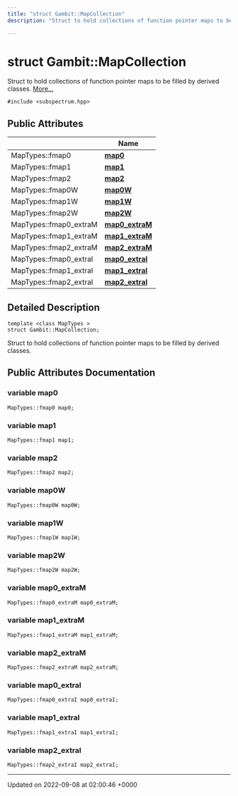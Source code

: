 ```yaml
---
title: "struct Gambit::MapCollection"
description: "Struct to hold collections of function pointer maps to be filled by derived classes. "

---
```


# struct Gambit::MapCollection



Struct to hold collections of function pointer maps to be filled by derived classes.  [More...](#detailed-description)


`#include <subspectrum.hpp>`

## Public Attributes

|                | Name           |
| -------------- | -------------- |
| MapTypes::fmap0 | **[map0](/documentation/code/classes/structgambit_1_1mapcollection/#variable-gambitmapcollection-map0)**  |
| MapTypes::fmap1 | **[map1](/documentation/code/classes/structgambit_1_1mapcollection/#variable-gambitmapcollection-map1)**  |
| MapTypes::fmap2 | **[map2](/documentation/code/classes/structgambit_1_1mapcollection/#variable-gambitmapcollection-map2)**  |
| MapTypes::fmap0W | **[map0W](/documentation/code/classes/structgambit_1_1mapcollection/#variable-gambitmapcollection-map0w)**  |
| MapTypes::fmap1W | **[map1W](/documentation/code/classes/structgambit_1_1mapcollection/#variable-gambitmapcollection-map1w)**  |
| MapTypes::fmap2W | **[map2W](/documentation/code/classes/structgambit_1_1mapcollection/#variable-gambitmapcollection-map2w)**  |
| MapTypes::fmap0_extraM | **[map0_extraM](/documentation/code/classes/structgambit_1_1mapcollection/#variable-gambitmapcollection-map0-extram)**  |
| MapTypes::fmap1_extraM | **[map1_extraM](/documentation/code/classes/structgambit_1_1mapcollection/#variable-gambitmapcollection-map1-extram)**  |
| MapTypes::fmap2_extraM | **[map2_extraM](/documentation/code/classes/structgambit_1_1mapcollection/#variable-gambitmapcollection-map2-extram)**  |
| MapTypes::fmap0_extraI | **[map0_extraI](/documentation/code/classes/structgambit_1_1mapcollection/#variable-gambitmapcollection-map0-extrai)**  |
| MapTypes::fmap1_extraI | **[map1_extraI](/documentation/code/classes/structgambit_1_1mapcollection/#variable-gambitmapcollection-map1-extrai)**  |
| MapTypes::fmap2_extraI | **[map2_extraI](/documentation/code/classes/structgambit_1_1mapcollection/#variable-gambitmapcollection-map2-extrai)**  |

## Detailed Description

```
template <class MapTypes >
struct Gambit::MapCollection;
```

Struct to hold collections of function pointer maps to be filled by derived classes. 
## Public Attributes Documentation

### variable map0

```
MapTypes::fmap0 map0;
```


### variable map1

```
MapTypes::fmap1 map1;
```


### variable map2

```
MapTypes::fmap2 map2;
```


### variable map0W

```
MapTypes::fmap0W map0W;
```


### variable map1W

```
MapTypes::fmap1W map1W;
```


### variable map2W

```
MapTypes::fmap2W map2W;
```


### variable map0_extraM

```
MapTypes::fmap0_extraM map0_extraM;
```


### variable map1_extraM

```
MapTypes::fmap1_extraM map1_extraM;
```


### variable map2_extraM

```
MapTypes::fmap2_extraM map2_extraM;
```


### variable map0_extraI

```
MapTypes::fmap0_extraI map0_extraI;
```


### variable map1_extraI

```
MapTypes::fmap1_extraI map1_extraI;
```


### variable map2_extraI

```
MapTypes::fmap2_extraI map2_extraI;
```


-------------------------------

Updated on 2022-09-08 at 02:00:46 +0000